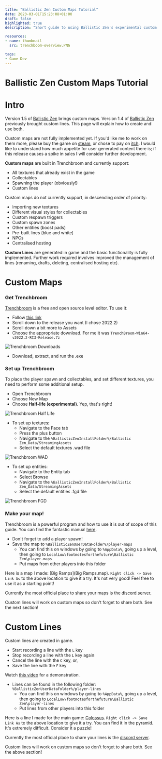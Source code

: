 ```yaml
---
title: "Ballistic Zen Custom Maps Tutorial"
date: 2023-03-01T15:23:08+01:00
draft: false
highlighted: true
description: "Short guide to using Ballistic Zen's experimental custom maps feature."

resources:
- name: thumbnail
  src: trenchboom-overview.PNG

tags:
- Game Dev
---
```


Ballistic Zen Custom Maps Tutorial
===

# Intro

Version 1.5 of [Ballistic Zen]((https://store.steampowered.com/app/1966930/Ballistic_Zen/)) brings custom maps. Version 1.4 of [Ballistic Zen](https://store.steampowered.com/app/1966930/Ballistic_Zen/) previously brought custom lines. This page will explain how to create and use both.

Custom maps are not fully implemented yet. If you'd like me to work on them more, please buy the game on [steam](https://store.steampowered.com/app/1966930/Ballistic_Zen/), or chose to pay on [itch](https://footnotesforthefuture.itch.io/ballistic-zen). I would like to understand how much appetite for user generated content there is; if this release causes a spike in sales I will consider further development.

**Custom maps** are built in Trenchbroom and currently support:

* All textures that already exist in the game
* Collectables
* Spawning the player (obviously!)
* Custom lines

Custom maps do not currently support, in descending order of priority:

* Importing new textures
* Different visual styles for collectables
* Custom respawn triggers
* Custom spawn zones
* Other entities (boost pads)
* Pre-built lines (blue and white)
* NPCs
* Centralised hosting

**Custom Lines** are generated in game and the basic functionality is fully implemented. Further work required involves improved the management of lines (renaming, drafts, deleting, centralised hosting etc).

# Custom Maps

### Get Trenchbroom

[Trenchbroom](https://trenchbroom.github.io/) is a free and open source level editor. To use it:

* Follow [this link](https://github.com/TrenchBroom/TrenchBroom/releases)
* Scroll down to the release you want (I chose 2022.2)
* Scroll down a bit more to Assets
* Choose the appropriate download. For me it was `TrenchBroom-Win64-v2022.2-RC3-Release.7z`

![Trenchbroom Downloads](trenchbroom-downloads.PNG)

* Download, extract, and run the .exe

### Set up Trenchbroom

To place the player spawn and collectables, and set different textures, you need to perform some additional setup.

* Open Trenchbroom
* Choose New Map
* Choose **Half-life (experimental)**. Yep, that's right!

![Trenchbroom Half Life](trenchbroom-half-life.PNG)

* To set up textures:
  * Navigate to the Face tab
  * Press the plus button
  * Navigate to the `%BallisticZenInstallFolder%/Ballistic Zen_Data/StreamingAssets`
  * Select the default textures .wad file

![Trenchbroom WAD](trenchbroom-wad.PNG)

* To set up entities:
  * Navigate to the Entity tab
  * Select Browse
  * Navigate to the `%BallisticZenInstallFolder%/Ballistic Zen_Data/StreamingAssets`
  * Select the default entities .fgd file

![Trenchbroom FGD](trenchbroom-fgd.PNG)

### Make your map!

Trenchbroom is a powerful program and how to use it is out of scope of this guide. You can find the fantastic manual [here](https://trenchbroom.github.io/manual/latest/).

* Don't forget to add a player spawn!
* Save the map to `%BallisticZenUserDataFolder%/player-maps`
  * You can find this on windows by going to `%AppData%`, going up a level, then going to `LocalLow\footnotesforthefuture\Ballistic Zen\player-maps`
  * Put maps from other players into this folder

Here is a map I made: [Big Ramps](Big Ramps.map). `Right click -> Save Link As` to the above location to give it a try. It's not very good! Feel free to use it as a starting point!

Currently the most official place to share your maps is the [discord server](https://discord.gg/XS29Pdr).

Custom lines will work on custom maps so don't forget to share both. See the next section!

# Custom Lines

Custom lines are created in game.

* Start recording a line with the `L` key
* Stop recording a line with the `L` key again
* Cancel the line with the `C` key, or, 
* Save the line with the `F` key

Watch [this video](https://www.youtube.com/watch?v=zbHPwwxpgT4) for a demonstration.

* Lines can be found in the following folder: `%BallisticZenUserDataFolder%/player-lines`
  * You can find this on windows by going to `%AppData%`, going up a level, then going to `LocalLow\footnotesforthefuture\Ballistic Zen\player-lines`
  * Put lines from other players into this folder

Here is a line I made for the main game: [Colossus](Colossus.bzl). `Right click -> Save Link As` to the above location to give it a try. You can find it in the pyramid. It's extremely difficult. Consider it a puzzle!

Currently the most official place to share your lines is the [discord server](https://discord.gg/XS29Pdr).

Custom lines will work on custom maps so don't forget to share both. See the above section!